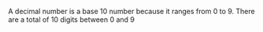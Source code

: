 A decimal number is a base 10 number because it ranges from 0 to 9. There are a total of 10 digits between 0 and 9

